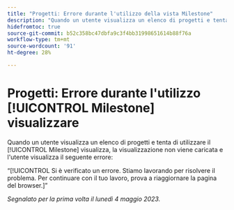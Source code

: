 ```yaml
---
title: "Progetti: Errore durante l'utilizzo della vista Milestone"
description: "Quando un utente visualizza un elenco di progetti e tenta di utilizzare la visualizzazione Milestone, la visualizzazione non viene caricata e l’utente visualizza un errore."
hidefromtoc: true
source-git-commit: b52c358bc47dbfa9c3f4bb31998651614b88f76a
workflow-type: tm+mt
source-wordcount: '91'
ht-degree: 28%

---
```



# Progetti: Errore durante l&#39;utilizzo [!UICONTROL Milestone] visualizzare

Quando un utente visualizza un elenco di progetti e tenta di utilizzare il [!UICONTROL Milestone] visualizza, la visualizzazione non viene caricata e l&#39;utente visualizza il seguente errore:

“[!UICONTROL Si è verificato un errore. Stiamo lavorando per risolvere il problema. Per continuare con il tuo lavoro, prova a riaggiornare la pagina del browser.]”

_Segnalato per la prima volta il lunedì 4 maggio 2023._

